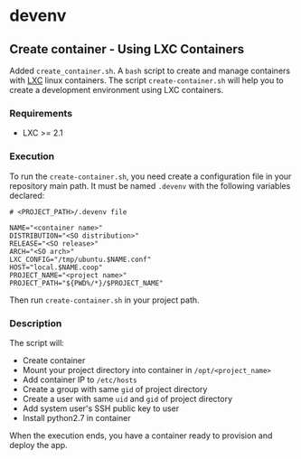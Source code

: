 # devenv

## Create container - Using LXC Containers

Added `create_container.sh`. A `bash` script to create and manage containers with [LXC](https://linuxcontainers.org/) linux containers.
The script `create-container.sh` will help you to create a development environment using LXC containers.

### Requirements

* LXC >= 2.1

### Execution

To run the `create-container.sh`, you need create a configuration file in your repository main path.
It must be named `.devenv` with the following variables declared:

```
# <PROJECT_PATH>/.devenv file

NAME="<container name>"
DISTRIBUTION="<SO distribution>"
RELEASE="<SO release>"
ARCH="<SO arch>"
LXC_CONFIG="/tmp/ubuntu.$NAME.conf"
HOST="local.$NAME.coop"
PROJECT_NAME="<project name>"
PROJECT_PATH="${PWD%/*}/$PROJECT_NAME"
```

Then run `create-container.sh` in your project path.

### Description

The script will:

* Create container
* Mount your project directory into container in `/opt/<project_name>`
* Add container IP to `/etc/hosts`
* Create a group with same `gid` of project directory
* Create a user with same `uid` and `gid` of project directory
* Add system user's SSH public key to user
* Install python2.7 in container

When the execution ends, you have a container ready to provision and deploy the app.
